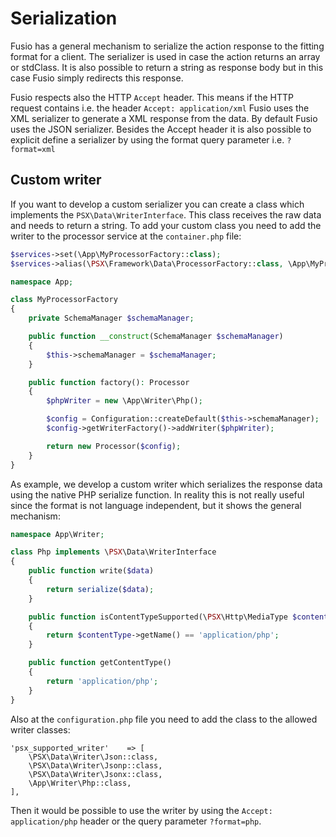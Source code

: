 
# Serialization

Fusio has a general mechanism to serialize the action response to the fitting format for a client. The serializer is
used in case the action returns an array or stdClass. It is also possible to return a string as response body but in
this case Fusio simply redirects this response.

Fusio respects also the HTTP `Accept` header. This means if the HTTP request contains i.e. the header
`Accept: application/xml` Fusio uses the XML serializer to generate a XML response from the data. By default Fusio uses
the JSON serializer. Besides the Accept header it is also possible to explicit define a serializer by using the format
query parameter i.e. `?format=xml`

## Custom writer

If you want to develop a custom serializer you can create a class which implements the `PSX\Data\WriterInterface`. This
class receives the raw data and needs to return a string. To add your custom class you need to add the writer to the
processor service at the `container.php` file:

```php
$services->set(\App\MyProcessorFactory::class);
$services->alias(\PSX\Framework\Data\ProcessorFactory::class, \App\MyProcessorFactory::class);
```

```php
namespace App;

class MyProcessorFactory
{
    private SchemaManager $schemaManager;

    public function __construct(SchemaManager $schemaManager)
    {
        $this->schemaManager = $schemaManager;
    }

    public function factory(): Processor
    {
        $phpWriter = new \App\Writer\Php();

        $config = Configuration::createDefault($this->schemaManager);
        $config->getWriterFactory()->addWriter($phpWriter);

        return new Processor($config);
    }
}
```

As example, we develop a custom writer which serializes the response data using the native PHP serialize function. In
reality this is not really useful since the format is not language independent, but it shows the general mechanism:

```php
namespace App\Writer;

class Php implements \PSX\Data\WriterInterface
{
    public function write($data)
    {
        return serialize($data);
    }

    public function isContentTypeSupported(\PSX\Http\MediaType $contentType)
    {
        return $contentType->getName() == 'application/php';
    }

    public function getContentType()
    {
        return 'application/php';
    }
}
```

Also at the `configuration.php` file you need to add the class to the allowed writer classes:

```
'psx_supported_writer'    => [
    \PSX\Data\Writer\Json::class,
    \PSX\Data\Writer\Jsonp::class,
    \PSX\Data\Writer\Jsonx::class,
    \App\Writer\Php::class,
],
```

Then it would be possible to use the writer by using the `Accept: application/php` header or the query parameter
`?format=php`.
